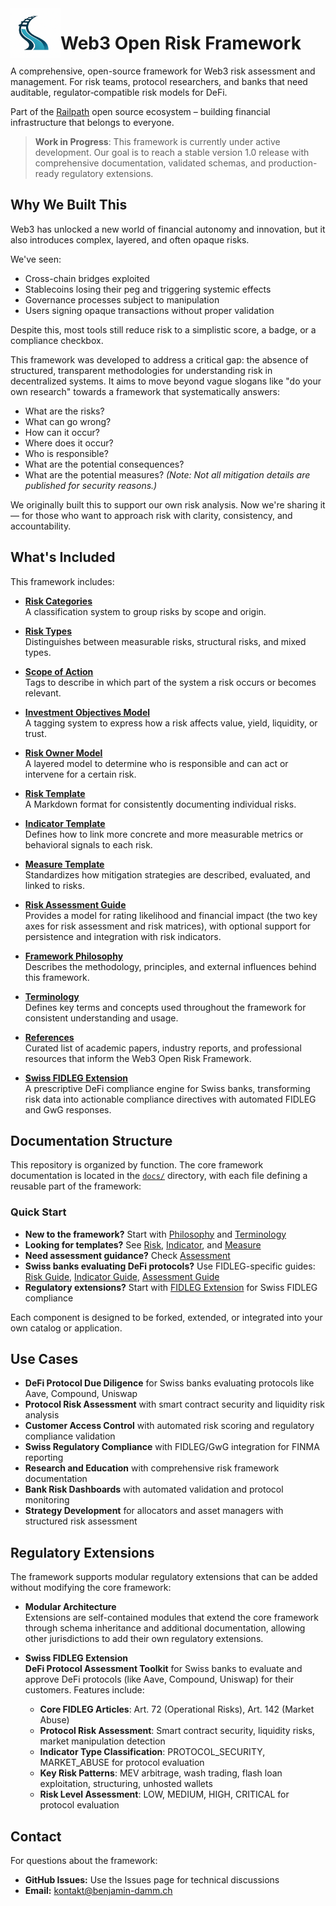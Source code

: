 <img src="https://github.com/railpath/railpath/blob/main/railpath-logo.png" alt="Railpath" width="80" align="left">

# Web3 Open Risk Framework

A comprehensive, open-source framework for Web3 risk assessment and management. 
For risk teams, protocol researchers, and banks that need auditable, regulator‑compatible risk models for DeFi.

Part of the [Railpath](https://github.com/railpath) open source ecosystem – building financial infrastructure that belongs to everyone.

> **Work in Progress**: This framework is currently under active development. Our goal is to reach a stable version 1.0 release with comprehensive documentation, validated schemas, and production-ready regulatory extensions.

##  Why We Built This

Web3 has unlocked a new world of financial autonomy and innovation, but it also introduces complex, layered, and often opaque risks.

We've seen:
- Cross-chain bridges exploited
- Stablecoins losing their peg and triggering systemic effects
- Governance processes subject to manipulation
- Users signing opaque transactions without proper validation

Despite this, most tools still reduce risk to a simplistic score, a badge, or a compliance checkbox.

This framework was developed to address a critical gap: the absence of structured, transparent methodologies for understanding risk in decentralized systems. It aims to move beyond vague slogans like "do your own research" towards a framework that systematically answers:

- What are the risks?
- What can go wrong?
- How can it occur?
- Where does it occur?
- Who is responsible?
- What are the potential consequences?
- What are the potential measures? *(Note: Not all mitigation details are published for security reasons.)*

We originally built this to support our own risk analysis. Now we're sharing it — for those who want to approach risk with clarity, consistency, and accountability.

##  What's Included

This framework includes:

-  **[Risk Categories](./docs/categories.md)**  
  A classification system to group risks by scope and origin.

-  **[Risk Types](./docs/types.md)**  
  Distinguishes between measurable risks, structural risks, and mixed types.

-  **[Scope of Action](./docs/scopes.md)**  
  Tags to describe in which part of the system a risk occurs or becomes relevant.

-  **[Investment Objectives Model](./docs/objectives.md)**  
  A tagging system to express how a risk affects value, yield, liquidity, or trust.

-  **[Risk Owner Model](./docs/owners.md)**  
  A layered model to determine who is responsible and can act or intervene for a certain risk.

-  **[Risk Template](./docs/risk.md)**  
  A Markdown format for consistently documenting individual risks.

-  **[Indicator Template](./docs/indicator.md)**  
  Defines how to link more concrete and more measurable metrics or behavioral signals to each risk.

-  **[Measure Template](./docs/measure.md)**  
  Standardizes how mitigation strategies are described, evaluated, and linked to risks.

-  **[Risk Assessment Guide](./docs/assessment.md)**  
  Provides a model for rating likelihood and financial impact (the two key axes for risk assessment and risk matrices), with optional support for persistence and integration with risk indicators.

-  **[Framework Philosophy](./docs/philosophy.md)**  
  Describes the methodology, principles, and external influences behind this framework.

-  **[Terminology](./docs/terminology.md)**  
  Defines key terms and concepts used throughout the framework for consistent understanding and usage.

-  **[References](./docs/references.md)**  
  Curated list of academic papers, industry reports, and professional resources that inform the Web3 Open Risk Framework.

-  **[Swiss FIDLEG Extension](./extensions/fidleg/)**  
  A prescriptive DeFi compliance engine for Swiss banks, transforming risk data into actionable compliance directives with automated FIDLEG and GwG responses.

##  Documentation Structure

This repository is organized by function. The core framework documentation is located in the [`docs/`](./docs/) directory, with each file defining a reusable part of the framework:

###  Quick Start
- **New to the framework?** Start with [Philosophy](./docs/philosophy.md) and [Terminology](./docs/terminology.md)
- **Looking for templates?** See [Risk](./docs/risk.md), [Indicator](./docs/indicator.md), and [Measure](./docs/measure.md)
- **Need assessment guidance?** Check [Assessment](./docs/assessment.md)
- **Swiss banks evaluating DeFi protocols?** Use FIDLEG-specific guides: [Risk Guide](./extensions/fidleg/docs/risk.fidleg.md), [Indicator Guide](./extensions/fidleg/docs/indicator.fidleg.md), [Assessment Guide](./extensions/fidleg/docs/assessment.fidleg.md)
- **Regulatory extensions?** Start with [FIDLEG Extension](./extensions/fidleg/) for Swiss FIDLEG compliance

Each component is designed to be forked, extended, or integrated into your own catalog or application.

##  Use Cases

- **DeFi Protocol Due Diligence** for Swiss banks evaluating protocols like Aave, Compound, Uniswap
- **Protocol Risk Assessment** with smart contract security and liquidity risk analysis
- **Customer Access Control** with automated risk scoring and regulatory compliance validation
- **Swiss Regulatory Compliance** with FIDLEG/GwG integration for FINMA reporting
- **Research and Education** with comprehensive risk framework documentation
- **Bank Risk Dashboards** with automated validation and protocol monitoring
- **Strategy Development** for allocators and asset managers with structured risk assessment

##  Regulatory Extensions

The framework supports modular regulatory extensions that can be added without modifying the core framework:

- **Modular Architecture**  
  Extensions are self-contained modules that extend the core framework through schema inheritance and additional documentation, allowing other jurisdictions to add their own regulatory extensions.

- **Swiss FIDLEG Extension**  
  **DeFi Protocol Assessment Toolkit** for Swiss banks to evaluate and approve DeFi protocols (like Aave, Compound, Uniswap) for their customers. Features include:
  - **Core FIDLEG Articles**: Art. 72 (Operational Risks), Art. 142 (Market Abuse)
  - **Protocol Risk Assessment**: Smart contract security, liquidity risks, market manipulation detection
  - **Indicator Type Classification**: PROTOCOL_SECURITY, MARKET_ABUSE for protocol evaluation
  - **Key Risk Patterns**: MEV arbitrage, wash trading, flash loan exploitation, structuring, unhosted wallets
  - **Risk Level Assessment**: LOW, MEDIUM, HIGH, CRITICAL for protocol evaluation

## Contact

For questions about the framework:

- **GitHub Issues:** Use the Issues page for technical discussions
- **Email:** kontakt@benjamin-damm.ch

